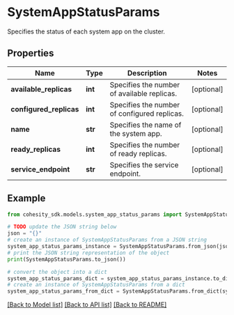 # SystemAppStatusParams

Specifies the status of each system app on the cluster.

## Properties

Name | Type | Description | Notes
------------ | ------------- | ------------- | -------------
**available_replicas** | **int** | Specifies the number of available replicas. | [optional] 
**configured_replicas** | **int** | Specifies the number of configured replicas. | [optional] 
**name** | **str** | Specifies the name of the system app. | [optional] 
**ready_replicas** | **int** | Specifies the number of ready replicas. | [optional] 
**service_endpoint** | **str** | Specifies the service endpoint. | [optional] 

## Example

```python
from cohesity_sdk.models.system_app_status_params import SystemAppStatusParams

# TODO update the JSON string below
json = "{}"
# create an instance of SystemAppStatusParams from a JSON string
system_app_status_params_instance = SystemAppStatusParams.from_json(json)
# print the JSON string representation of the object
print(SystemAppStatusParams.to_json())

# convert the object into a dict
system_app_status_params_dict = system_app_status_params_instance.to_dict()
# create an instance of SystemAppStatusParams from a dict
system_app_status_params_from_dict = SystemAppStatusParams.from_dict(system_app_status_params_dict)
```
[[Back to Model list]](../README.md#documentation-for-models) [[Back to API list]](../README.md#documentation-for-api-endpoints) [[Back to README]](../README.md)


